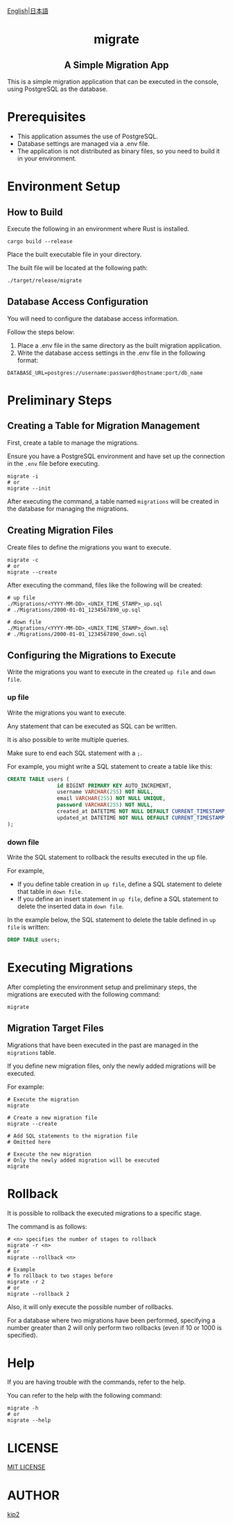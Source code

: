 [English](README.md)|[日本語](README-ja.md)

<h1 align="center">migrate</h1>

<h2 align="center">A Simple Migration App</h2>

This is a simple migration application that can be executed in the console, using PostgreSQL as the database.

# Prerequisites

- This application assumes the use of PostgreSQL.
- Database settings are managed via a .env file.
- The application is not distributed as binary files, so you need to build it in your environment.

# Environment Setup

## How to Build

Execute the following in an environment where Rust is installed.

```shell
cargo build --release
```

Place the built executable file in your directory.

The built file will be located at the following path:

```shell
./target/release/migrate
```

## Database Access Configuration

You will need to configure the database access information.

Follow the steps below:

1. Place a .env file in the same directory as the built migration application.
2. Write the database access settings in the .env file in the following format:

```env
DATABASE_URL=postgres://username:password@hostname:port/db_name
```

# Preliminary Steps

## Creating a Table for Migration Management

First, create a table to manage the migrations.

Ensure you have a PostgreSQL environment and have set up the connection in the `.env` file before executing.

```shell
migrate -i
# or
migrate --init
```

After executing the command, a table named `migrations` will be created in the database for managing the migrations.

## Creating Migration Files

Create files to define the migrations you want to execute.

```shell
migrate -c
# or
migrate --create
```

After executing the command, files like the following will be created:

```shell
# up file
./Migrations/<YYYY-MM-DD>_<UNIX_TIME_STAMP>_up.sql
# ./Migrations/2000-01-01_1234567890_up.sql

# down file
./Migrations/<YYYY-MM-DD>_<UNIX_TIME_STAMP>_down.sql
# ./Migrations/2000-01-01_1234567890_down.sql
```

## Configuring the Migrations to Execute

Write the migrations you want to execute in the created `up file` and `down file`.

### up file

Write the migrations you want to execute.

Any statement that can be executed as SQL can be written.

It is also possible to write multiple queries.

Make sure to end each SQL statement with a `;`.

For example, you might write a SQL statement to create a table like this:

```sql
CREATE TABLE users (
                id BIGINT PRIMARY KEY AUTO_INCREMENT,
                username VARCHAR(255) NOT NULL,
                email VARCHAR(255) NOT NULL UNIQUE,
                password VARCHAR(255) NOT NULL,
                created_at DATETIME NOT NULL DEFAULT CURRENT_TIMESTAMP,
                updated_at DATETIME NOT NULL DEFAULT CURRENT_TIMESTAMP ON UPDATE CURRENT_TIMESTAMP
);
```

### down file

Write the SQL statement to rollback the results executed in the up file.

For example,

- If you define table creation in `up file`, define a SQL statement to delete that table in `down file`.
- If you define an insert statement in `up file`, define a SQL statement to delete the inserted data in `down file`.

In the example below, the SQL statement to delete the table defined in `up file` is written:

```sql
DROP TABLE users;
```

# Executing Migrations

After completing the environment setup and preliminary steps, the migrations are executed with the following command:

```shell
migrate
```

## Migration Target Files

Migrations that have been executed in the past are managed in the `migrations` table.

If you define new migration files, only the newly added migrations will be executed.

For example:

```shell
# Execute the migration
migrate

# Create a new migration file
migrate --create

# Add SQL statements to the migration file
# Omitted here

# Execute the new migration
# Only the newly added migration will be executed
migrate
```

# Rollback

It is possible to rollback the executed migrations to a specific stage.

The command is as follows:

```shell
# <n> specifies the number of stages to rollback
migrate -r <n>
# or
migrate --rollback <n>

# Example
# To rollback to two stages before
migrate -r 2
# or
migrate --rollback 2
```

Also, it will only execute the possible number of rollbacks.

For a database where two migrations have been performed, specifying a number greater than 2 will only perform two rollbacks (even if 10 or 1000 is specified).

# Help

If you are having trouble with the commands, refer to the help.

You can refer to the help with the following command:

```shell
migrate -h
# or
migrate --help
```

# LICENSE

[MIT LICENSE](https://github.com/kip2/sqcr/blob/main/LICENSE)

# AUTHOR

[kip2](https://github.com/kip2)
